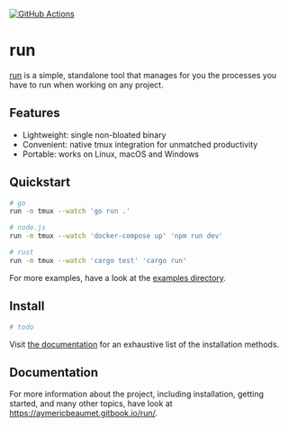 [![GitHub Actions](https://github.com/aymericbeaumet/run/actions/workflows/ci.yml/badge.svg)](https://github.com/aymericbeaumet/run/actions/workflows/ci.yml)

# run

[run](https://github.com/aymericbeaumet/run) is a simple, standalone tool that manages for you the processes you have to run when working on any project.

## Features

- Lightweight: single non-bloated binary
- Convenient: native tmux integration for unmatched productivity
- Portable: works on Linux, macOS and Windows

## Quickstart

```bash
# go
run -m tmux --watch 'go run .'

# node.js
run -m tmux --watch 'docker-compose up' 'npm run dev'

# rust
run -m tmux --watch 'cargo test' 'cargo run'
```

For more examples, have a look at the [examples directory](./examples).

## Install

```bash
# todo
```

Visit [the documentation](https://aymericbeaumet.gitbook.io/run/installation) for an exhaustive list of the installation methods.

## Documentation

For more information about the project, including installation, getting started, and many other topics, have look at https://aymericbeaumet.gitbook.io/run/.
